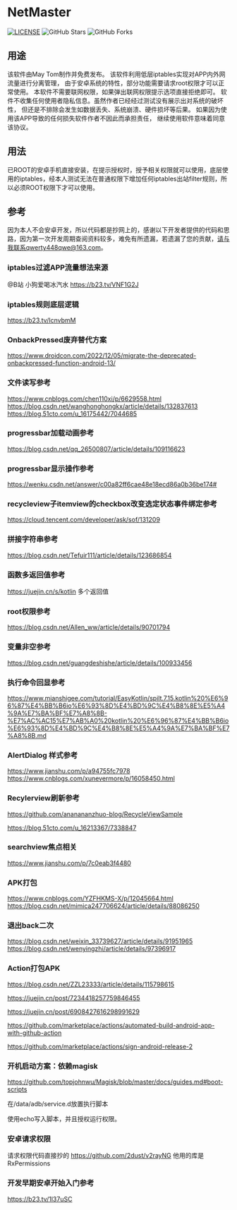 # NetMaster


[![LICENSE](https://img.shields.io/github/license/mashape/apistatus.svg?style=flat-square&label=LICENSE)](https://github.com/maytom2016/NetMaster/blob/master/LICENSE)
![GitHub Stars](https://img.shields.io/github/stars/maytom2016/NetMaster.svg?style=flat-square&label=Stars&logo=github)
![GitHub Forks](https://img.shields.io/github/forks/maytom2016/NetMaster.svg?style=flat-square&label=Forks&logo=github)

## 用途
该软件由May Tom制作并免费发布。
该软件利用低层iptables实现对APP内外网流量进行分离管理，
由于安卓系统的特性，部分功能需要请求root权限才可以正常使用。
本软件不需要联网权限，如果弹出联网权限提示选项直接拒绝即可。
软件不收集任何使用者隐私信息。虽然作者已经经过测试没有展示出对系统的破坏性，
但还是不排除会发生如数据丢失、系统崩溃、硬件损坏等后果。
如果因为使用该APP导致的任何损失软件作者不因此而承担责任，
继续使用软件意味着同意该协议。

## 用法
已ROOT的安卓手机直接安装，在提示授权时，授予相关权限就可以使用，底层使用的iptables，经本人测试无法在普通权限下增加任何iptables出站filter规则，所以必须ROOT权限下才可以使用。

## 参考
因为本人不会安卓开发，所以代码都是抄网上的，感谢以下开发者提供的代码和思路，因为第一次开发周期查阅资料较多，难免有所遗漏，若遗漏了您的贡献，请与我联系qwerty448qwe@163.com。
### iptables过滤APP流量想法来源
@B站 小狗爱喝冰汽水
https://b23.tv/VNF1G2J
### iptables规则底层逻辑
https://b23.tv/IcnvbmM
### OnbackPressed废弃替代方案
https://www.droidcon.com/2022/12/05/migrate-the-deprecated-onbackpressed-function-android-13/
### 文件读写参考
https://www.cnblogs.com/chen110xi/p/6629558.html
https://blog.csdn.net/wanghonghongkx/article/details/132837613
https://blog.51cto.com/u_16175442/7044685
### progressbar加载动画参考
https://blog.csdn.net/qq_26500807/article/details/109116623
###  progressbar显示操作参考
https://wenku.csdn.net/answer/c00a82ff6cae48e18ecd86a0b36be174#
### recycleview子itemview的checkbox改变选定状态事件绑定参考
https://cloud.tencent.com/developer/ask/sof/131209
### 拼接字符串参考
https://blog.csdn.net/Tefuir111/article/details/123686854
### 函数多返回值参考
https://juejin.cn/s/kotlin 多个返回值
### root权限参考
https://blog.csdn.net/Allen_ww/article/details/90701794
### 变量非空参考
https://blog.csdn.net/guangdeshishe/article/details/100933456
### 执行命令回显参考
https://www.mianshigee.com/tutorial/EasyKotlin/spilt.7.15.kotlin%20%E6%96%87%E4%BB%B6io%E6%93%8D%E4%BD%9C%E4%B8%8E%E5%A4%9A%E7%BA%BF%E7%A8%8B-%E7%AC%AC15%E7%AB%A0%20kotlin%20%E6%96%87%E4%BB%B6io%E6%93%8D%E4%BD%9C%E4%B8%8E%E5%A4%9A%E7%BA%BF%E7%A8%8B.md
### AlertDialog 样式参考
https://www.jianshu.com/p/a94755fc7978
https://www.cnblogs.com/xunevermore/p/16058450.html
### Recylerview刷新参考
https://github.com/ananananzhuo-blog/RecycleViewSample

https://blog.51cto.com/u_16213367/7338847
### searchview焦点相关
https://www.jianshu.com/p/7c0eab3f4480
###  APK打包
https://www.cnblogs.com/YZFHKMS-X/p/12045664.html
https://blog.csdn.net/mimica247706624/article/details/88086250
###  退出back二次
https://blog.csdn.net/weixin_33739627/article/details/91951965
https://blog.csdn.net/wenyingzhi/article/details/97396917
### Action打包APK
https://blog.csdn.net/ZZL23333/article/details/115798615

https://juejin.cn/post/7234418257759846455

https://juejin.cn/post/6908427616298991629

https://github.com/marketplace/actions/automated-build-android-app-with-github-action

https://github.com/marketplace/actions/sign-android-release-2

### 开机启动方案：依赖magisk

https://github.com/topjohnwu/Magisk/blob/master/docs/guides.md#boot-scripts

在/data/adb/service.d放置执行脚本

使用echo写入脚本，并且授权运行权限。

### 安卓请求权限
请求权限代码直接抄的
https://github.com/2dust/v2rayNG
他用的库是RxPermissions

### 开发早期安卓开始入门参考
https://b23.tv/1l37uSC
